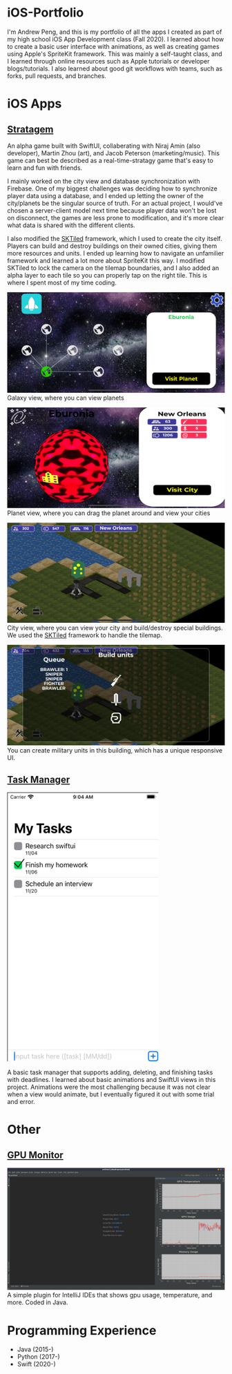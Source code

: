 # iOS-Portfolio
I'm Andrew Peng, and this is my portfolio of all the apps I created as part of my high school iOS App Development class (Fall 2020). I learned about how to create a basic user interface with animations, as well as creating games using Apple's SpriteKit framework. This was mainly a self-taught class, and I learned through online resources such as Apple tutorials or developer blogs/tutorials. I also learned about good git workflows with teams, such as forks, pull requests, and branches.

# iOS Apps
## [Stratagem](https://github.com/Stratagem-Studios/Stratagem)
An alpha game built with SwiftUI, collaberating with Niraj Amin (also developer), Martin Zhou (art), and Jacob Peterson (marketing/music). This game can best be described as a real-time-stratagy game that's easy to learn and fun with friends.

I mainly worked on the city view and database synchronization with Firebase. One of my biggest challenges was deciding how to synchronize player data using a database, and I ended up letting the owner of the city/planets be the singular source of truth. For an actual project, I would've chosen a server-client model next time because player data won't be lost on disconnect, the games are less prone to modification, and it's more clear what data is shared with the different clients. 

I also modified the [SKTiled](https://github.com/mfessenden/SKTiled) framework, which I used to create the city itself. Players can build and destroy buildings on their owned cities, giving them more resources and units. I ended up learning how to navigate an unfamilier framework and learned a lot more about SpriteKit this way. I modified SKTiled to lock the camera on the tilemap boundaries, and I also added an alpha layer to each tile so you can properly tap on the right tile. This is where I spent most of my time coding.


![Menu screen](Stratagem%20screenshots/galaxy.png)
Galaxy view, where you can view planets


![Menu screen](Stratagem%20screenshots/planet.png)
Planet view, where you can drag the planet around and view your cities


![Menu screen](Stratagem%20screenshots/city.png)
City view, where you can view your city and build/destroy special buildings. We used the [SKTiled](https://github.com/mfessenden/SKTiled) framework to handle the tilemap. 

![Menu screen](Stratagem%20screenshots/queue.png)
You can create military units in this building, which has a unique responsive UI.


## [Task Manager](https://github.com/andrewpeng02/task-manager-swiftUI/)
![](https://github.com/EPCompSci/portfolio-2020-andrewpeng02/blob/master/Task%20Manager.png)

A basic task manager that supports adding, deleting, and finishing tasks with deadlines. I learned about basic animations and SwiftUI views in this project. Animations were the most challenging because it was not clear when a view would animate, but I eventually figured it out with some trial and error. 

# Other
## [GPU Monitor](https://github.com/andrewpeng02/gpu-monitor-plugin)
![](https://github.com/andrewpeng02/gpu-monitor-plugin/blob/master/gpu-monitor-graphs.png)
A simple plugin for IntelliJ IDEs that shows gpu usage, temperature, and more. Coded in Java. 

# Programming Experience
- Java (2015-)
- Python (2017-)
- Swift (2020-)
